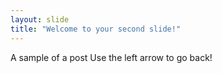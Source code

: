 ```yaml
---
layout: slide
title: "Welcome to your second slide!"
---
```

A sample of a post
Use the left arrow to go back!
